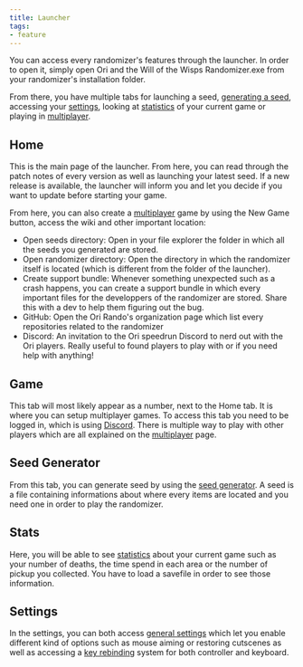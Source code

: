 ```yaml
---
title: Launcher
tags:
- feature
---
```


You can access every randomizer's features through the launcher. In order to open it, simply open Ori and the Will of the Wisps Randomizer.exe from your randomizer's installation folder.

From there, you have multiple tabs for launching a seed, [generating a seed](/seedgen), accessing your [settings](/features/settings), looking at [statistics](/features/stats) of your current game or playing in [multiplayer](/features/multiplayer).

## Home

This is the main page of the launcher. From here, you can read through the patch notes of every version as well as launching your latest seed. If a new release is available, the launcher will inform you and let you decide if you want to update before starting your game.

From here, you can also create a [multiplayer](/features/multiplayer) game by using the New Game button, access the wiki and other important location:

* Open seeds directory: Open in your file explorer the folder in which all the seeds you generated are stored.
* Open randomizer directory: Open the directory in which the randomizer itself is located (which is different from the folder of the launcher).
* Create support bundle: Whenever something unexpected such as a crash happens, you can create a support bundle in which every important files for the developpers of the randomizer are stored. Share this with a dev to help them figuring out the bug.
* GitHub: Open the Ori Rando's organization page which list every repositories related to the randomizer
* Discord: An invitation to the Ori speedrun Discord to nerd out with the Ori players. Really useful to found players to play with or if you need help with anything!

## Game

This tab will most likely appear as a number, next to the Home tab. It is where you can setup multiplayer games. To access this tab you need to be logged in, which is using [Discord](https://discord.com/). There is multiple way to play with other players which are all explained on the [multiplayer](/features/multiplayer) page.

## Seed Generator

From this tab, you can generate seed by using the [seed generator](/seedgen). A seed is a file containing informations about where every items are located and you need one in order to play the randomizer.

## Stats

Here, you will be able to see [statistics](/features/stats) about your current game such as your number of deaths, the time spend in each area or the number of pickup you collected. You have to load a savefile in order to see those information.

## Settings

In the settings, you can both access [general settings](/features/settings) which let you enable different kind of options such as mouse aiming or restoring cutscenes as well as accessing a [key rebinding](/features/keybinds) system for both controller and keyboard.